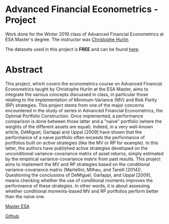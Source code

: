 # **Advanced Financial Econometrics - Project**

Work done for the Winter 2019 class of Advanced Financial Econometrics at ESA Master's degree. The instructor was [Christophe Hurlin](https://sites.google.com/view/christophe-hurlin/home?authuser=0).

The datasets used in this project is **FREE** and can be found [here](https://github.com/loicpalma/Advanced_Financial_Econometrics/tree/master/DATA).


# **Abstract**

This project, which covers the econometrics course on Advanced Financial Econometrics taught by Christophe Hurlin at the ESA Master, aims to integrate the various concepts discussed in class, in particular those relating to the implementation of Minimum-Variance (MV) and Risk Parity (RP) strategies. This project stems from one of the major concerns encountered in the study of series in Advanced Financial Econometrics, the Optimal Portfolio Construction. Once implemented, a performance comparison is done between those latter and a "naive" portfolio (where the weights of the different assets are equal). 
Indeed, in a very well-known article, DeMiguel, Garlappi and Uppal [2009] have shown that the performance of a naive portfolio often exceeds the performance of portfolios built on active strategies (like the MV
or RP for example). In this latter, the authors have published active strategies developed on the unconditional variance-covariance matrix of asset returns, simply estimated by the empirical variance-covariance matrix from past results. This project aims to implement the MV and RP strategies based on the conditional variance-covariance matrix (Martellini, Milhau, and Tarelli [2014]). Questioning the conclusions of DeMiguel, Garlappi, and Uppal [2009], means checking whether the use of conditional moments improves the performance of these strategies. In other words, it is about assessing whether conditional moments-based MV and RP portfolios perform better than the naive one.



[Master ESA](https://www.univ-orleans.fr/deg/masters/ESA/index.htm)

[Github](https://github.com/loicpalma/)
